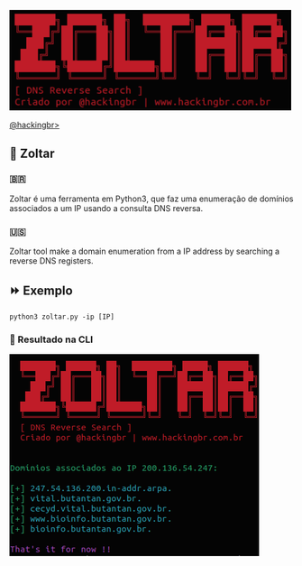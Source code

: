 <p align="left">
    <img width="500" src="zoltar-dns.png"><p></p>
    <a href="https://github.com/carineconstantino/hackingbr">@hackingbr></a>
</p>

## 👾 Zoltar
### 🇧🇷
Zoltar é uma ferramenta em Python3, que faz uma enumeração de domínios associados a um IP usando a consulta DNS reversa.

### 🇺🇸
Zoltar tool make a domain enumeration from a IP address by searching a reverse DNS registers.


## ⏩ Exemplo
```
python3 zoltar.py -ip [IP]
```
### 🎯 Resultado na CLI

<p align="left">
    <img src="zoltar-resultado-dns-reverso.png"><p></p>
</p>

#
